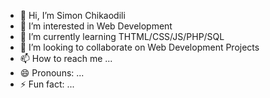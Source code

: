 - 👋 Hi, I’m Simon Chikaodili
- 👀 I’m interested in Web Development
- 🌱 I’m currently learning THTML/CSS/JS/PHP/SQL
- 💞️ I’m looking to collaborate on Web Development Projects
- 📫 How to reach me ...
- 😄 Pronouns: ...
- ⚡ Fun fact: ...

<!---
simonChika/simonChika is a ✨ special ✨ repository because its `README.md` (this file) appears on your GitHub profile.
You can click the Preview link to take a look at your changes.
--->
